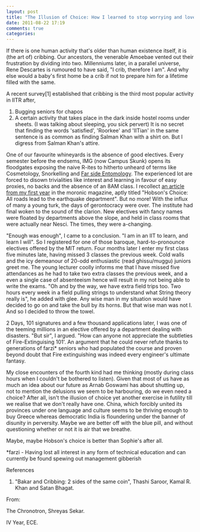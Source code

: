 ```yaml
---
layout: post
title: "The Illusion of Choice: How I learned to stop worrying and love the Matrix"
date: 2011-08-22 17:19
comments: true
categories: 
---
```

If there is one human activity that's older than human existence itself, it is (the art of) cribbing. Our ancestors, the venerable Amoebae vented out their frustration by dividing into two.  Millenniums later, in a parallel universe, Rene Descartes is rumoured to have said, "I crib, therefore I am". And why else would a baby's first home be a crib if not to prepare him for a lifetime filled with the same.

A recent survey[1] established that cribbing is the third most popular activity in IITR after,
1) Bugging seniors for chapos
2) A certain activity that takes place in the dark inside hostel rooms under sheets. (I was talking about sleeping, you sick pervert)
It is no secret that finding the words 'satisfied', 'Roorkee' and 'IITian' in the same sentence is as common as finding Salman Khan with a shirt on. But I digress from Salman Khan's attire.

One of our favourite whineyards is the absence of good electives. Every semester before the endsems, IMG (now Campus Skunk) opens its floodgates exposing the naive R-ites to hitherto unheard of terms like Cosmetology, Snorkelling and <a href="http://entomology.oregonstate.edu/" target="_blank">Far side Entomology</a>. The experienced lot are forced to disown trivialities like interest and learning in favour of easy proxies, no backs and the absence of an 8AM class. I recollect <a href="http://wona.co.in/index.php?option=com_rubberdoc&amp;view=doc&amp;id=16&amp;format=raw&amp;Itemid=42" target="_blank">an article from my first year</a> in the moronic magazine, aptly titled "Hobson's Choice: All roads lead to the earthquake department". But no more! With the influx of many a young turk, the days of gerontocracy were over. The institute had final woken to the sound of the clarion. New electives with fancy names were floated by departments above the slope, and held in class rooms that were actually near Nesci. The times, they were a-changing.

<!--more-->

"Enough was enough", I came to a conclusion. "I am in an IIT to learn, and learn I will". So I registered for one of those baroque, hard-to-pronounce electives offered by the MIT return. Four months later I enter my first class five minutes late, having missed 3 classes the previous week. Cold walls and the icy demeanour of 20-odd enthusiastic (read ghissu/muggu) juniors greet me. The young lecturer coolly informs me that I have missed five attendances as he had to take two extra classes the previous week, and a even a single case of absenteeism hence will result in my not being able to write the exams. "Oh and by the way, we have extra field trips too. Two hours every week in a field pulling strings to understand what String theory really is", he added with glee. Any wise man in my situation would have decided to go on and take the bull by its horns. But that wise man was not I. And so I decided to throw the towel.

2 Days, 101 signatures and a few thousand applications later, I was one of the teeming millions in an elective offered by a department dealing with disasters. "But sir", I argued. "How can anyone not appreciate the subtleties of Fire-Extinguising 101'. An argument that he could never refute thanks to generations of farzi* seniors who had populated the course and proven beyond doubt that Fire extinguishing was indeed every engineer's ultimate fantasy.

My close encounters of the fourth kind had me thinking (mostly during class hours when I couldn't be bothered to listen). Given that most of us have as much an idea about our future as Arnab Goswami has about shutting up, not to mention the delusions we seem to be harbouring, do we even need a choice? After all, isn't the illusion of choice yet another exercise in futility till we realise that we don't really have one. China, which forcibly united its provinces under one language and culture seems to be thriving enough to buy Greece whereas democratic India is floundering under the banner of disunity in perversity. Maybe we are better off with the blue pill, and without questioning whether or not it is air that we breathe.

Maybe, maybe Hobson's choice is better than Sophie's after all.

*farzi - Having lost all interest in any form of technical education and can currently be found spewing out management gibberish

References
1. "Bakar and Cribbing: 2 sides of the same coin", Thashi Saroor, Kamal R. Khan and Satan Bhagat.

From:

The Chronotron, Shreyas Sekar.

IV Year, ECE.


